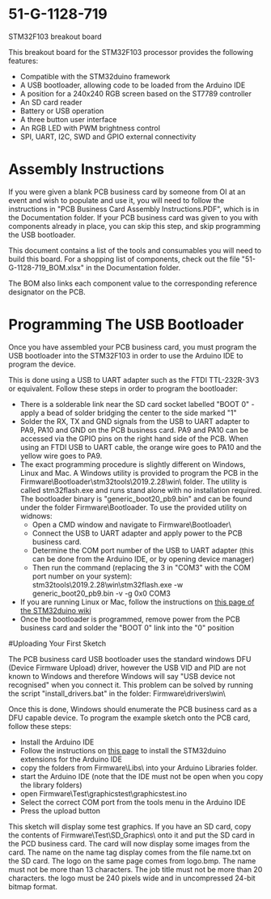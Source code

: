 # 51-G-1128-719
STM32F103 breakout board

This breakout board for the STM32F103 processor provides the following features:
* Compatible with the STM32duino framework
* A USB bootloader, allowing code to be loaded from the Arduino IDE
* A position for a 240x240 RGB screen based on the ST7789 controller
* An SD card reader
* Battery or USB operation
* A three button user interface
* An RGB LED with PWM brightness control
* SPI, UART, I2C, SWD and GPIO external connectivity

# Assembly Instructions

If you were given a blank PCB business card by someone from OI at an event and wish to populate and use it, you will need to follow the instructions in "PCB Business Card Assembly Instructions.PDF", which is in the Documentation folder. If your PCB business card was given to you with components already in place, you can skip this step, and skip programming the USB bootloader.

This document contains a list of the tools and consumables you will need to build this board. For a shopping list of components, check out the file "51-G-1128-719_BOM.xlsx" in the Documentation folder.

The BOM also links each component value to the corresponding reference designator on the PCB.

# Programming The USB Bootloader

Once you have assembled your PCB business card, you must program the USB bootloader into the STM32F103 in order to use the Arduino IDE to program the device.

This is done using a USB to UART adapter such as the FTDI TTL-232R-3V3 or equivalent. Follow these steps in order to program the bootloader:

* There is a solderable link near the SD card socket labelled "BOOT 0" - apply a bead of solder bridging the center to the side marked "1"
* Solder the RX, TX and GND signals from the USB to UART adapter to PA9, PA10 and GND on the PCB business card. PA9 and PA10 can be accessed via the GPIO pins on the right hand side of the PCB. When using an FTDI USB to UART cable, the orange wire goes to PA10 and the yellow wire goes to PA9.
* The exact programming procedure is slightly different on Windows, Linux and Mac. A Windows utility is provided to program the PCB in the Firmware\Bootloader\stm32tools\2019.2.28\win\ folder. The utility is called stm32flash.exe and runs stand alone with no installation required. The bootloader binary is "generic_boot20_pb9.bin" and can be found under the folder Firmware\Bootloader\. To use the provided utility on widnows:
  * Open a CMD window and navigate to Firmware\Bootloader\
  * Connect the USB to UART adapter and apply power to the PCB business card.
  * Determine the COM port number of the USB to UART adapter (this can be done from the Arduino IDE, or by opening device manager)
  * Then run the command (replacing the 3 in "COM3" with the COM port number on your system):
  stm32tools\2019.2.28\win\stm32flash.exe -w generic_boot20_pb9.bin -v -g 0x0 COM3
* If you are running Linux or Mac, follow the instructions on [this page of the STM32duino wiki](http://wiki.stm32duino.com/index.php?title=Burning_the_bootloader)
* Once the bootloader is programmed, remove power from the PCB business card and solder the "BOOT 0" link into the "0" position

#Uploading Your First Sketch

The PCB business card USB bootloader uses the standard windows DFU (Device Firmware Upload) driver, however the USB VID and PID are not known to Windows and therefore Windows will say "USB device not recognised" when you connect it. This problem can be solved by running the script "install_drivers.bat" in the folder: Firmware\drivers\win\

Once this is done, Windows should enumerate the PCB business card as a DFU capable device. To program the example sketch onto the PCB card, follow these steps:

* Install the Arduino IDE
* Follow the instructions on [this page](http://wiki.stm32duino.com/index.php?title=Installation) to install the STM32duino extensions for the Arduino IDE
* copy the folders from Firmware\Libs\ into your Arduino Libraries folder.
* start the Arduino IDE (note that the IDE must not be open when you copy the library folders)
* open Firmware\Test\graphicstest\graphicstest.ino
* Select the correct COM port from the tools menu in the Arduino IDE
* Press the upload button

This sketch will display some test graphics. If you have an SD card, copy the contents of Firmware\Test\SD_Graphics\ onto it and put the SD card in the PCD business card. The card will now display some images from the card. The name on the name tag display comes from the file name.txt on the SD card. The logo on the same page comes from logo.bmp. The name must not be more than 13 characters. The job title must not be more than 20 characters. the logo must be 240 pixels wide and in uncompressed 24-bit bitmap format.
  





